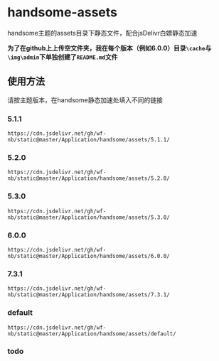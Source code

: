 # handsome-assets
handsome主题的assets目录下静态文件，配合jsDelivr白嫖静态加速

**为了在github上上传空文件夹，我在每个版本（例如6.0.0）目录`\cache`与`\img\admin`下单独创建了`README.md`文件**

## 使用方法
请按主题版本，在handsome静态加速处填入不同的链接

### 5.1.1

    https://cdn.jsdelivr.net/gh/wf-nb/static@master/Application/handsome/assets/5.1.1/

### 5.2.0

    https://cdn.jsdelivr.net/gh/wf-nb/static@master/Application/handsome/assets/5.2.0/

### 5.3.0

    https://cdn.jsdelivr.net/gh/wf-nb/static@master/Application/handsome/assets/5.3.0/

### 6.0.0

    https://cdn.jsdelivr.net/gh/wf-nb/static@master/Application/handsome/assets/6.0.0/

### 7.3.1

    https://cdn.jsdelivr.net/gh/wf-nb/static@master/Application/handsome/assets/7.3.1/

### default

    https://cdn.jsdelivr.net/gh/wf-nb/static@master/Application/handsome/assets/default/

### todo

